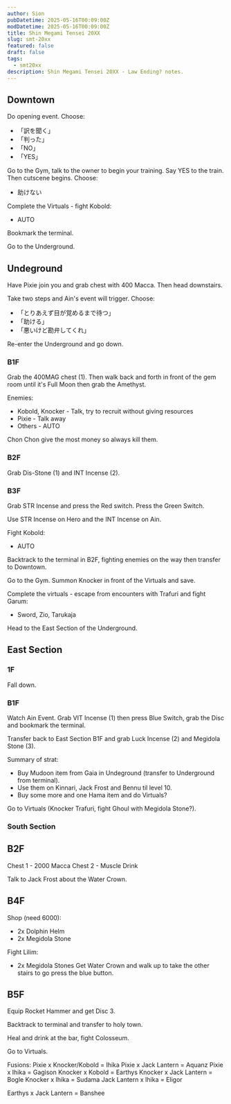 ```yaml
---
author: Sion
pubDatetime: 2025-05-16T00:09:00Z
modDatetime: 2025-05-16T00:09:00Z
title: Shin Megami Tensei 20XX
slug: smt-20xx
featured: false
draft: false
tags:
  - smt20xx
description: Shin Megami Tensei 20XX - Law Ending? notes.
---
```


## Downtown
Do opening event.
Choose:
- 「訳を聞く」
- 「判った」
- 「NO」
- 「YES」

Go to the Gym, talk to the owner to begin your training. Say YES to the train. Then cutscene begins. Choose:
- 助けない

Complete the Virtuals - fight Kobold:
- AUTO

Bookmark the terminal.

Go to the Underground.

## Undeground

Have Pixie join you and grab chest with 400 Macca. Then head downstairs.

Take two steps and Ain's event will trigger. Choose:
- 「とりあえず目が覚めるまで待つ」
- 「助ける」
- 「悪いけど勘弁してくれ」

Re-enter the Underground and go down.

### B1F
Grab the 400MAG chest (1). Then walk back and forth in front of the gem room until it's Full Moon then grab the Amethyst.

Enemies:
- Kobold, Knocker - Talk, try to recruit without giving resources
- Pixie - Talk away
- Others - AUTO

Chon Chon give the most money so always kill them.

### B2F

Grab Dis-Stone (1) and INT Incense (2). 

### B3F

Grab STR Incense and press the Red switch. Press the Green Switch.

Use STR Incense on Hero and the INT Incense on Ain.

Fight Kobold:
- AUTO

Backtrack to the terminal in B2F, fighting enemies on the way then transfer to Downtown.

Go to the Gym. Summon Knocker in front of the Virtuals and save.

Complete the virtuals - escape from encounters with Trafuri and fight Garum:
- Sword, Zio, Tarukaja

Head to the East Section of the Underground.

## East Section

### 1F

Fall down.

### B1F

Watch Ain Event. Grab VIT Incense (1) then press Blue Switch, grab the Disc and bookmark the terminal.

Transfer back to East Section B1F and grab Luck Incense (2) and Megidola Stone (3).

Summary of strat:
- Buy Mudoon item from Gaia in Undeground (transfer to Underground from terminal).
- Use them on Kinnari, Jack Frost and Bennu til level 10.
- Buy some more and one Hama item and do Virtuals?

Go to Virtuals (Knocker Trafuri, fight Ghoul with Megidola Stone?).

### South Section

## B2F
Chest 1 - 2000 Macca
Chest 2 - Muscle Drink

Talk to Jack Frost about the Water Crown.

## B4F

Shop (need 6000):
- 2x Dolphin Helm
- 2x Megidola Stone

Fight Lilim:
- 2x Megidola Stones
Get Water Crown and walk up to take the other stairs to go press the blue button.

## B5F

Equip Rocket Hammer and get Disc 3.

Backtrack to terminal and transfer to holy town.

Heal and drink at the bar, fight Colosseum.

Go to Virtuals.


Fusions:
Pixie x Knocker/Kobold = Ihika
Pixie x Jack Lantern = Aquanz
Pixie x Ihika = Gagison
Knocker x Kobold = Earthys
Knocker x Jack Lantern = Bogle 
Knocker x Ihika = Sudama
Jack Lantern x Ihika = Eligor

Earthys x Jack Lantern = Banshee